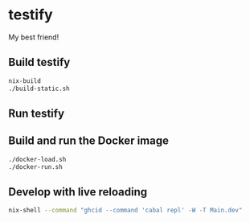 # testify

My best friend!

## Build testify

```bash
nix-build
./build-static.sh
```

## Run testify

## Build and run the Docker image

```bash
./docker-load.sh
./docker-run.sh
```

## Develop with live reloading

```bash
nix-shell --command "ghcid --command 'cabal repl' -W -T Main.dev"
```
